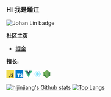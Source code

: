 ### Hi 我是瑾江

![Johan Lin badge](https://visitor-badge.glitch.me/badge?page_id=johan-ljl.visitor-badge&left_color=red&right_color=green) 


**社区主页**  

- [掘金](https://juejin.cn/user/3395724659925656)

**擅长:**  

<code><img height="20" src="https://raw.githubusercontent.com/github/explore/80688e429a7d4ef2fca1e82350fe8e3517d3494d/topics/javascript/javascript.png"></code>
<code><img height="20" src="https://raw.githubusercontent.com/github/explore/80688e429a7d4ef2fca1e82350fe8e3517d3494d/topics/typescript/typescript.png"></code>
<code><img height="20" src="https://raw.githubusercontent.com/github/explore/80688e429a7d4ef2fca1e82350fe8e3517d3494d/topics/vue/vue.png"></code>
<code><img height="20" src="https://raw.githubusercontent.com/github/explore/80688e429a7d4ef2fca1e82350fe8e3517d3494d/topics/react/react.png"></code>
<code><img height="20" src="https://raw.githubusercontent.com/github/explore/80688e429a7d4ef2fca1e82350fe8e3517d3494d/topics/nodejs/nodejs.png"></code>



[![hljinjiang's Github stats](https://github-readme-stats.vercel.app/api?username=hljinjiang)](https://github.com/anuraghazra/github-readme-stats)
[![Top Langs](https://github-readme-stats.vercel.app/api/top-langs/?username=hljinjiang&layout=compact)](https://github.com/anuraghazra/github-readme-stats)

<!--
**hljinjiang/hljinjiang** is a ✨ _special_ ✨ repository because its `README.md` (this file) appears on your GitHub profile.
-->

<!--
- 🔭 I’m currently working on ...
- 🌱 I’m currently learning ...
- 👯 I’m looking to collaborate on ...
- 🤔 I’m looking for help with ...
- 💬 Ask me about ...
- 📫 How to reach me: ...
- 😄 Pronouns: ...
- ⚡ Fun fact: ...  
-->
